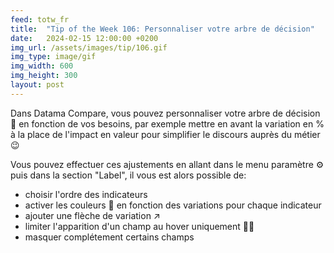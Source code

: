 ```yaml
---
feed: totw_fr
title:  "Tip of the Week 106: Personnaliser votre arbre de décision"
date:   2024-02-15 12:00:00 +0200
img_url: /assets/images/tip/106.gif
img_type: image/gif
img_width: 600
img_height: 300
layout: post
---
```



Dans Datama Compare, vous pouvez personnaliser votre arbre de décision 🌳 en fonction de vos besoins, par exemple mettre en avant la variation en % à la place de l'impact en valeur pour simplifier le discours auprès du métier 😉 

Vous pouvez effectuer ces ajustements en allant dans le menu paramètre ⚙️ puis dans la section "Label", il vous est alors possible de:
  * choisir l'ordre des indicateurs
  * activer les couleurs 🎨 en fonction des variations pour chaque indicateur
  * ajouter une flèche de variation ↗️
  * limiter l'apparition d'un champ au hover uniquement 🥷🏽
  * masquer complétement certains champs
